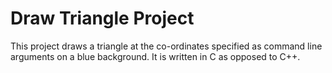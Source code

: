 # Draw Triangle Project

This project draws a triangle at the co-ordinates specified as command line arguments on a blue background. It is written in C as opposed to C++.
